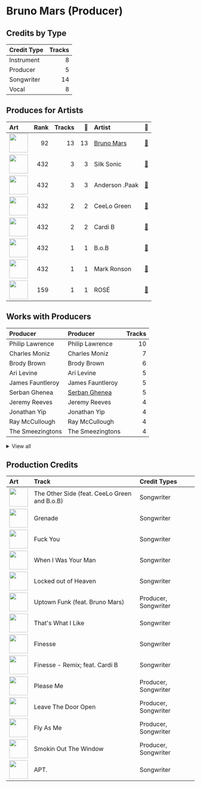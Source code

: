 # Bruno Mars (Producer)

## Credits by Type

| Credit Type | Tracks |
|:---|---:|
| Instrument | 8 |
| Producer | 5 |
| Songwriter | 14 |
| Vocal | 8 |

## Produces for Artists

| Art | Rank | Tracks | 💚 | Artist | 🔗 |
|:---|---:|---:|---:|:---|:---|
| <img src="https://i.scdn.co/image/ab6761610000e5ebc36dd9eb55fb0db4911f25dd" alt="" width="50" /> | 92 | 13 | 13 | [Bruno Mars](../../artists/bruno_mars/overview.md) | [🔗](https://open.spotify.com/artist/0du5cEVh5yTK9QJze8zA0C) |
| <img src="https://i.scdn.co/image/ab6772690000c46ca3ebb27ba9a55044f32af6e1" alt="" width="50" /> | 432 | 3 | 3 | Silk Sonic | [🔗](https://open.spotify.com/artist/6PvvGcCY2XtUcSRld1Wilr) |
| <img src="https://i.scdn.co/image/ab6761610000e5eb96287bd47570ff13f0c01496" alt="" width="50" /> | 432 | 3 | 3 | Anderson .Paak | [🔗](https://open.spotify.com/artist/3jK9MiCrA42lLAdMGUZpwa) |
| <img src="https://i.scdn.co/image/ab6761610000e5eb8079989370c50963b60ee7bc" alt="" width="50" /> | 432 | 2 | 2 | CeeLo Green | [🔗](https://open.spotify.com/artist/5nLYd9ST4Cnwy6NHaCxbj8) |
| <img src="https://i.scdn.co/image/ab6761610000e5eb4e8a7e14e2f602eb9af24e31" alt="" width="50" /> | 432 | 2 | 2 | Cardi B | [🔗](https://open.spotify.com/artist/4kYSro6naA4h99UJvo89HB) |
| <img src="https://i.scdn.co/image/ab6761610000e5eba0f6617187248f1488822905" alt="" width="50" /> | 432 | 1 | 1 | B.o.B | [🔗](https://open.spotify.com/artist/5ndkK3dpZLKtBklKjxNQwT) |
| <img src="https://i.scdn.co/image/ab6761610000e5eb105cc9628c315b29d299fbb4" alt="" width="50" /> | 432 | 1 | 1 | Mark Ronson | [🔗](https://open.spotify.com/artist/3hv9jJF3adDNsBSIQDqcjp) |
| <img src="https://i.scdn.co/image/ab6761610000e5eb727a1f1f508238a20ac9fdbf" alt="" width="50" /> | 159 | 1 | 1 | ROSÉ | [🔗](https://open.spotify.com/artist/3eVa5w3URK5duf6eyVDbu9) |

## Works with Producers

| Producer | Producer | Tracks |
|:---|:---|---:|
| Philip Lawrence | Philip Lawrence | 10 |
| Charles Moniz | Charles Moniz | 7 |
| Brody Brown | Brody Brown | 6 |
| Ari Levine | Ari Levine | 5 |
| James Fauntleroy | James Fauntleroy | 5 |
| Serban Ghenea | [Serban Ghenea](../serban_ghenea/overview.md) | 5 |
| Jeremy Reeves | Jeremy Reeves | 4 |
| Jonathan Yip | Jonathan Yip | 4 |
| Ray McCullough | Ray McCullough | 4 |
| The Smeezingtons | The Smeezingtons | 4 |


<details>
<summary>View all</summary>

| Producer | Producer | Tracks |
|:---|:---|---:|
| Ray Romulus | Ray Romulus | 4 |
| Brandon Paak Anderson | Brandon Paak Anderson | 3 |
| D'Mile | D'Mile | 3 |
| Manny Marroquin | [Manny Marroquin](../manny_marroquin/overview.md) | 3 |
| The Stereotypes | The Stereotypes | 3 |
| John Hanes | [John Hanes](../john_hanes/overview.md) | 3 |
| Boo Mitchell | Boo Mitchell | 3 |
| Chris Brown | Chris Brown | 2 |
| Jeff Bhasker | Jeff Bhasker | 2 |
| Andrew Wyatt | Andrew Wyatt | 2 |
| Shampoo Press & Curl | Shampoo Press & Curl | 2 |
| Larry Gold | Larry Gold | 2 |
| Wayne Gordon | Wayne Gordon | 2 |
| Mark Ronson | [Mark Ronson](../mark_ronson/overview.md) | 2 |
| Mike Caren | Mike Caren | 1 |
| Joshua Lopez | Joshua Lopez | 1 |
| Rogét Chahayed | Rogét Chahayed (Chahayed, Rogét) | 1 |
| Omer Fedi | Omer Fedi | 1 |
| Charlie Wilson | Charlie Wilson | 1 |
| Emile Haynie | Emile Haynie | 1 |
| Matthew Stevens | Matthew Stevens | 1 |
| Inaam Haq | Inaam Haq | 1 |
| Jens Jungkurth | Jens Jungkurth | 1 |
| B.o.B | B.o.B | 1 |
| Big Sean | Big Sean | 1 |
| Devin Nakao | Devin Nakao | 1 |
| Lonnie Simmons | Lonnie Simmons | 1 |
| Riccardo Damian | Riccardo Damian | 1 |
| Michael Chapman | Michael Chapman | 1 |
| Amy Allen | Amy Allen | 1 |
| Devon Gallaspy | Devon Gallaspy | 1 |
| Ken Lewis | Ken Lewis | 1 |
| CeeLo Green | CeeLo Green | 1 |
| Jeremy Ruzumna | Jeremy Ruzumna | 1 |
| Cardi B | Cardi B | 1 |
| Kaveh Rastegar | Kaveh Rastegar | 1 |
| Nicky Chinn | Nicky Chinn | 1 |
| Claude Kelly | Claude Kelly | 1 |
| Jeff Chestek | Jeff Chestek | 1 |
| Trinidad James | Trinidad James | 1 |
| Theron Thomas | Theron Thomas | 1 |
| Patrick Stump | Patrick Stump | 1 |
| Rudolph Taylor | Rudolph Taylor | 1 |
| John Wicks | John Wicks | 1 |
| alalal | alalal | 1 |
| Cirkut | [Cirkut](../cirkut/overview.md) | 1 |
| Josh Blair | Josh Blair | 1 |
| ROSÉ | ROSÉ (ROSÉ) | 1 |
| Cody Cichowski | Cody Cichowski | 1 |
| Robert Wilson | Robert Wilson | 1 |
| Ronnie Wilson | Ronnie Wilson | 1 |

</details>


## Production Credits

| Art | Track | Credit Types |
|:---|:---|:---|
| <img src="https://i.scdn.co/image/ab67616d0000b273f6b55ca93bd33211227b502b" alt="" width="50" /> | The Other Side (feat. CeeLo Green and B.o.B) | Songwriter |
| <img src="https://i.scdn.co/image/ab67616d0000b273f6b55ca93bd33211227b502b" alt="" width="50" /> | Grenade | Songwriter |
| <img src="https://i.scdn.co/image/ab67616d0000b2736f50b3400595b123a916e0dc" alt="" width="50" /> | Fuck You | Songwriter |
| <img src="https://i.scdn.co/image/ab67616d0000b273926f43e7cce571e62720fd46" alt="" width="50" /> | When I Was Your Man | Songwriter |
| <img src="https://i.scdn.co/image/ab67616d0000b273926f43e7cce571e62720fd46" alt="" width="50" /> | Locked out of Heaven | Songwriter |
| <img src="https://i.scdn.co/image/ab67616d0000b273e419ccba0baa8bd3f3d7abf2" alt="" width="50" /> | Uptown Funk (feat. Bruno Mars) | Producer, Songwriter |
| <img src="https://i.scdn.co/image/ab67616d0000b273232711f7d66a1e19e89e28c5" alt="" width="50" /> | That's What I Like | Songwriter |
| <img src="https://i.scdn.co/image/ab67616d0000b273232711f7d66a1e19e89e28c5" alt="" width="50" /> | Finesse | Songwriter |
| <img src="https://i.scdn.co/image/ab67616d0000b27347e522adf030a78615cdea06" alt="" width="50" /> | Finesse - Remix; feat. Cardi B | Songwriter |
| <img src="https://i.scdn.co/image/ab67616d0000b273288883647008cefba0db5402" alt="" width="50" /> | Please Me | Producer, Songwriter |
| <img src="https://i.scdn.co/image/ab67616d0000b273fcf75ead8a32ac0020d2ce86" alt="" width="50" /> | Leave The Door Open | Producer, Songwriter |
| <img src="https://i.scdn.co/image/ab67616d0000b273fcf75ead8a32ac0020d2ce86" alt="" width="50" /> | Fly As Me | Producer, Songwriter |
| <img src="https://i.scdn.co/image/ab67616d0000b273fcf75ead8a32ac0020d2ce86" alt="" width="50" /> | Smokin Out The Window | Producer, Songwriter |
| <img src="https://i.scdn.co/image/ab67616d0000b273f8c8297efc6022534f1357e1" alt="" width="50" /> | APT. | Songwriter |